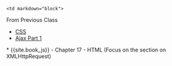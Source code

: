 	<td markdown="block">

From Previous Class

* [CSS](slides/19/css.html)
* [Ajax Part 1](slides/20/ajax.html)


<!-- 
* [](slides//.html)
* [](slides//.html)
-->
</td>
	<td markdown="block">
* {{site.book_js}} - Chapter 17 - HTML (Focus on the section on XMLHttpRequest)
</td>
	<td markdown="block">
<!--
* [](assignments/.html)
-->
</td>
